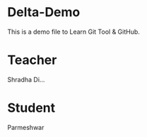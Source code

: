 # Delta-Demo
This is a demo file to Learn Git Tool & GitHub.
# Teacher
Shradha Di...
# Student
Parmeshwar
